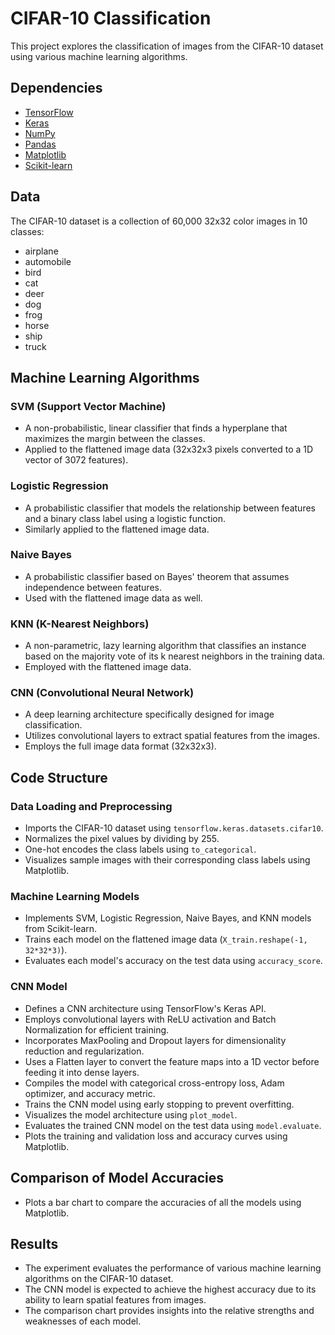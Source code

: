 # CIFAR-10 Classification

This project explores the classification of images from the CIFAR-10 dataset using various machine learning algorithms.

## Dependencies

- [TensorFlow](https://www.tensorflow.org/)
- [Keras](https://keras.io/)
- [NumPy](https://numpy.org/)
- [Pandas](https://pandas.pydata.org/)
- [Matplotlib](https://matplotlib.org/)
- [Scikit-learn](https://scikit-learn.org/)

## Data

The CIFAR-10 dataset is a collection of 60,000 32x32 color images in 10 classes:

- airplane
- automobile
- bird
- cat
- deer
- dog
- frog
- horse
- ship
- truck

## Machine Learning Algorithms

### SVM (Support Vector Machine)

- A non-probabilistic, linear classifier that finds a hyperplane that maximizes the margin between the classes.
- Applied to the flattened image data (32x32x3 pixels converted to a 1D vector of 3072 features).

### Logistic Regression

- A probabilistic classifier that models the relationship between features and a binary class label using a logistic function.
- Similarly applied to the flattened image data.

### Naive Bayes

- A probabilistic classifier based on Bayes' theorem that assumes independence between features.
- Used with the flattened image data as well.

### KNN (K-Nearest Neighbors)

- A non-parametric, lazy learning algorithm that classifies an instance based on the majority vote of its k nearest neighbors in the training data.
- Employed with the flattened image data.

### CNN (Convolutional Neural Network)

- A deep learning architecture specifically designed for image classification.
- Utilizes convolutional layers to extract spatial features from the images.
- Employs the full image data format (32x32x3).

## Code Structure

### Data Loading and Preprocessing

- Imports the CIFAR-10 dataset using `tensorflow.keras.datasets.cifar10`.
- Normalizes the pixel values by dividing by 255.
- One-hot encodes the class labels using `to_categorical`.
- Visualizes sample images with their corresponding class labels using Matplotlib.

### Machine Learning Models

- Implements SVM, Logistic Regression, Naive Bayes, and KNN models from Scikit-learn.
- Trains each model on the flattened image data (`X_train.reshape(-1, 32*32*3)`).
- Evaluates each model's accuracy on the test data using `accuracy_score`.

### CNN Model

- Defines a CNN architecture using TensorFlow's Keras API.
- Employs convolutional layers with ReLU activation and Batch Normalization for efficient training.
- Incorporates MaxPooling and Dropout layers for dimensionality reduction and regularization.
- Uses a Flatten layer to convert the feature maps into a 1D vector before feeding it into dense layers.
- Compiles the model with categorical cross-entropy loss, Adam optimizer, and accuracy metric.
- Trains the CNN model using early stopping to prevent overfitting.
- Visualizes the model architecture using `plot_model`.
- Evaluates the trained CNN model on the test data using `model.evaluate`.
- Plots the training and validation loss and accuracy curves using Matplotlib.

## Comparison of Model Accuracies

- Plots a bar chart to compare the accuracies of all the models using Matplotlib.

## Results

- The experiment evaluates the performance of various machine learning algorithms on the CIFAR-10 dataset.
- The CNN model is expected to achieve the highest accuracy due to its ability to learn spatial features from images.
- The comparison chart provides insights into the relative strengths and weaknesses of each model.
